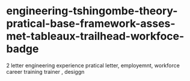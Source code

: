 # engineering-tshingombe-theory-pratical-base-framework-asses-met-tableaux-trailhead-workfoce-badge
2 letter engineering experience pratical letter, employemnt, workforce career training trainer , desiggn
